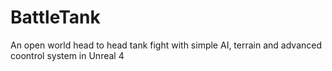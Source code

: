 # BattleTank
An open world head to head tank fight with simple AI, terrain and advanced coontrol system in Unreal 4
